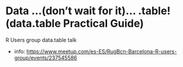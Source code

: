 # Data …(don’t wait for it)… .table! (data.table Practical Guide)
R Users group data.table talk
+ info: https://www.meetup.com/es-ES/RugBcn-Barcelona-R-users-group/events/237545586
